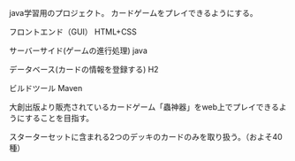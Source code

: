 java学習用のプロジェクト。
カードゲームをプレイできるようにする。

フロントエンド（GUI）
HTML+CSS

サーバーサイド(ゲームの進行処理)
java

データベース(カードの情報を登録する)
H2

ビルドツール
Maven

大創出版より販売されているカードゲーム「蟲神器」をweb上でプレイできるようにすることを目指す。

スターターセットに含まれる2つのデッキのカードのみを取り扱う。（およそ40種）


